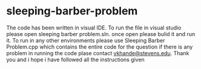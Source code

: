 # sleeping-barber-problem
The code has been written in visual IDE. To run the file in visual studio please open sleeping barber problem.sln. 
once open please bulid it and run it. 
To run in any other environments please use Sleeping Barber Problem.cpp which contains the entire code for the question
if there is any problem in running the code plase contact vkhande@stevens.edu.
Thank you and i hope i have followed all the instructions given
